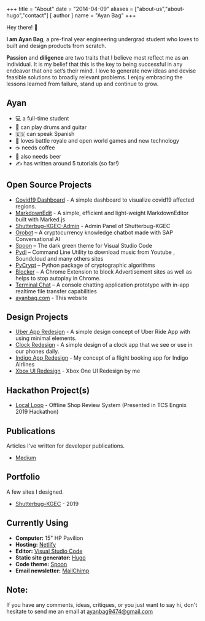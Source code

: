 +++
title = "About"
date = "2014-04-09"
aliases = ["about-us","about-hugo","contact"]
[ author ]
  name = "Ayan Bag"
+++

Hey there! 👋

**I am Ayan Bag**, a pre-final year engineering undergrad student who loves to built and design products from scratch.

**Passion** and **diligence** are two traits that I believe most reflect me as an individual. It is my belief that this is the key to being successful in any endeavor that one set’s their mind. I love to generate new ideas and devise feasible solutions to broadly relevant problems. I enjoy embracing the lessons learned from failure, stand up and continue to grow.


## Ayan
- 💻 a full-time student 
- 🎹 can play drums and guitar
- 🇪🇸 can speak Spanish
- 👾 loves battle royale and open world games and new technology
- ☕ needs coffee
- 🍺 also needs beer
- ✍️ has written around 5 tutorials (so far!)



## Open Source Projects

- [Covid19 Dashboard](https://covid19v.netlify.app/) -  A simple dashboard to visualize covid19 affected regions.
- [MarkdownEdit](https://markdownedit-ef833.web.app/) -  A simple, efficient and light-weight MarkdownEditor built with Marked.js
- [Shutterbug-KGEC-Admin](https://github.com/shutterbugkgec/Shutterbug-admin) - Admin Panel of Shutterbug-KGEC
- [Orobot](https://ayanbag.github.io/orobot/) – A cryptocurrency knowledge chatbot made with SAP Conversational AI
- [Spoon](https://spoontheme.netlify.app/) – The dark green theme for Visual Studio Code
- [Pydl](https://github.com/ayanbag/pydl) – Command Line Utility to download music from Youtube , Soundcloud and many others sites
- [PyCrypt](https://github.com/ayanbag/pycrypt) – Python package of cryptographic algorithms
- [Blocker](https://github.com/ayanbag/Blocker) – A Chrome Extension to block Advertisement sites as well as helps to stop autoplay in Chrome.
- [Terminal Chat](https://github.com/ayanbag/Terminal_Chat_Console) – A console chatting application prototype with in-app realtime file transfer capabilities 
- [ayanbag.com](https://github.com/ayanbag/ayanbag.com) - This website


## Design Projects

- [Uber App Redesign](https://dribbble.com/shots/6830148-Uber-App-Design) - A simple design concept of Uber Ride App with using minimal elements. 
- [Clock Redesign](https://dribbble.com/shots/6742405-Clock-User-Interface) - A simple design of a clock app that we see or use in our phones daily. 
- [Indigo App Redesign](https://dribbble.com/shots/6716023-Flight-Booking-App-Design) - My concept of a flight booking app for Indigo Airlines
- [Xbox UI Redesign](https://youtu.be/i49O3tXn38g) - Xbox One UI Redesign by me 


## Hackathon Project(s)

- [Local Loop](https://github.com/ayanbag/Local-Loop) - Offline Shop Review System (Presented in TCS Engnix 2019 Hackathon)


## Publications

Articles I've written for developer publications.

- [Medium](/tags/medium/)


## Portfolio

A few sites I designed.

- [Shutterbug-KGEC](https://www.shutterbugkgec.in/) - 2019


## Currently Using

- **Computer:** 15" HP Pavilion
- **Hosting:** [Netlify](https://netlify.com)
- **Editor:** [Visual Studio Code](https://code.visualstudio.com/)
- **Static site generator:** [Hugo](https://gohugo.io/)
- **Code theme:** [Spoon](https://spoontheme.netlify.com/)
- **Email newsletter:** [MailChimp](https://mailchimp.com/)

## Note:

If you have any comments, ideas, critiques, or you just want to say hi, don't hesitate to send me an email at [ayanbag9474@gmail.com](mailto:ayanbag9474@gmail.com)
